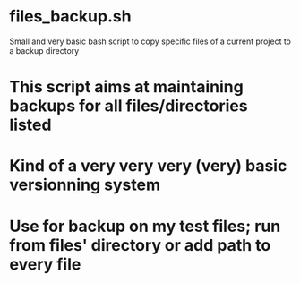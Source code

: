# files_backup.sh
Small and very basic bash script to copy specific files of a current project to a backup directory

# This script aims at maintaining backups for all files/directories listed
# Kind of a very very very (very) basic versionning system
# Use for backup on my test files; run from files' directory or add path to every file
